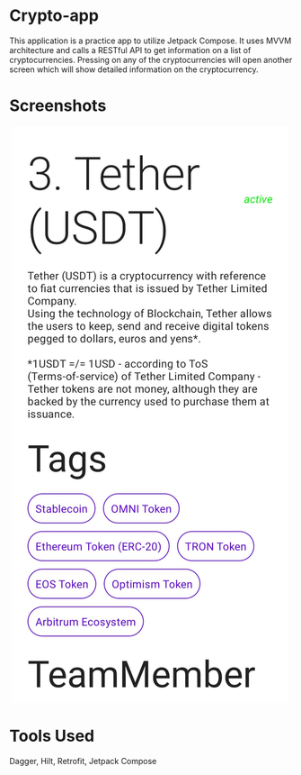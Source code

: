# Crypto-app

This application is a practice app to utilize Jetpack Compose. It uses MVVM architecture and calls a RESTful API to get information on a list of cryptocurrencies. Pressing on any of the cryptocurrencies will open another screen which will show detailed information on the cryptocurrency.


# Screenshots
<a href="url"><img src="[http://url.to/image.png](https://github.com/abdulmoeed11/Crypto-app/blob/main/crypto-2.jpg?raw=true)" align="left" height="10" width="5" ></a>
![alt text](https://github.com/abdulmoeed11/Crypto-app/blob/main/crypto-2.jpg?raw=true)


# Tools Used
Dagger, Hilt, Retrofit, Jetpack Compose
